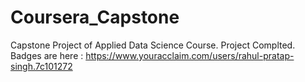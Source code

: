 # Coursera_Capstone
Capstone Project of Applied Data Science Course.
Project Complted.
Badges are here : https://www.youracclaim.com/users/rahul-pratap-singh.7c101272
